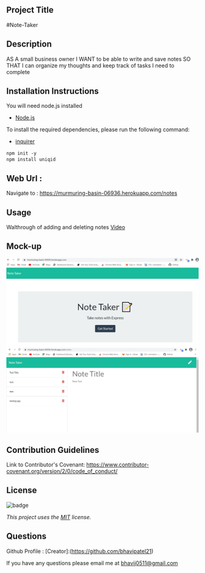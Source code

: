 ## Project Title
  #Note-Taker
  

## Description
AS A small business owner I WANT to be able to write and save notes SO THAT I can organize my thoughts and keep track of tasks I need to complete


## Installation Instructions


You will need node.js installed 
* [Node.js](https://en.wikipedia.org/wiki/Node.js)

To install the required dependencies, please run the following command:

* [inquirer](https://www.npmjs.com/package/inquirer/v/0.2.3)


```
npm init -y
npm install uniqid

```
## Web Url :

Navigate to : https://murmuring-basin-06936.herokuapp.com/notes

## Usage

Walthrough of adding and deleting notes
[Video](https://drive.google.com/file/d/1qKjRP6FvxJMtav5sCCdJXlP_T28JuUgf/view)

## Mock-up 
![NoteTaker_homepage](./assets/images/notetaker_homepage.jpg)
![Notetaker_add_delete](./assets/images/add_delete_notes.jpg)


## Contribution Guidelines
Link to Contributor's Covenant: https://www.contributor-covenant.org/version/2/0/code_of_conduct/

## License
![badge](https://img.shields.io/badge/license-MIT-blueviolet)

*This project uses the [MIT](https://spdx.org/licenses/MIT.html) license.*


## Questions
Github Profile : [Creator]:(https://github.com/bhavipatel21)

If you have any questions please email me at bhavij0511@gmail.com
